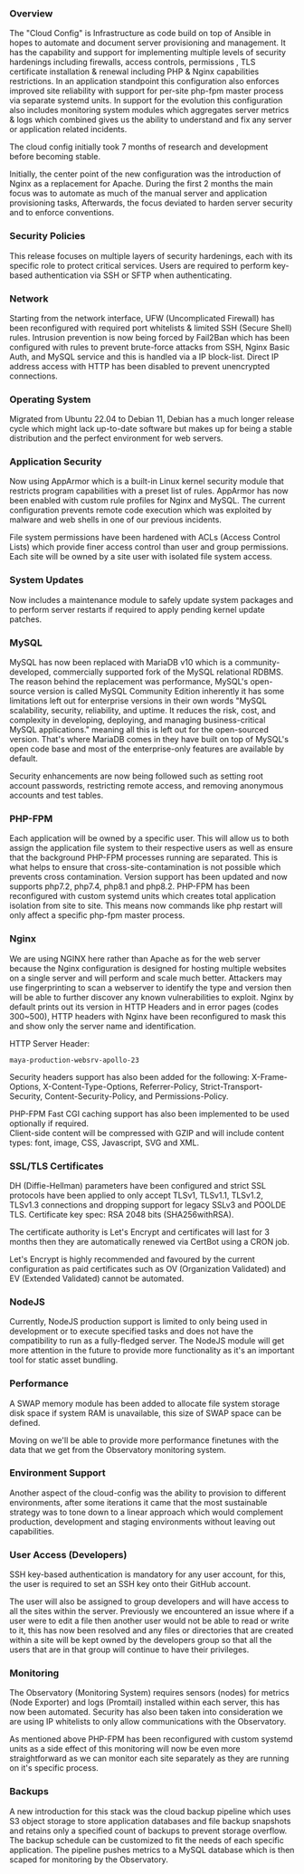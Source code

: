 ### Overview

The "Cloud Config" is Infrastructure as code build on top of Ansible in hopes to automate and document server provisioning and management. It has the capability and support for implementing multiple levels of security hardenings including firewalls, access controls, permissions , TLS certificate installation & renewal including PHP & Nginx capabilities restrictions. In an application standpoint this configuration also enforces improved site reliability with support for per-site php-fpm master process via separate systemd units. In support for the evolution this configuration also includes monitoring system modules which aggregates server metrics & logs which combined gives us the ability to understand and fix any server or application related incidents.

The cloud config initially took 7 months of research and development before becoming stable.

Initially, the center point of the new configuration was the introduction of Nginx as a replacement for Apache. During the first 2 months the main focus was to automate as much of the manual server and application provisioning tasks, Afterwards, the focus deviated to harden server security and to enforce conventions.
### Security Policies

This release focuses on multiple layers of security hardenings, each with its specific role to protect critical services. Users are required to perform key-based authentication via SSH or SFTP when authenticating.

### Network

Starting from the network interface, UFW (Uncomplicated Firewall) has been reconfigured with required port whitelists & limited SSH (Secure Shell) rules. Intrusion prevention is now being forced by Fail2Ban which has been configured with rules to prevent brute-force attacks from SSH, Nginx Basic Auth, and MySQL service and this is handled via a IP block-list. Direct IP address access with HTTP has been disabled to prevent unencrypted connections.

### Operating System

Migrated from Ubuntu 22.04 to Debian 11, Debian has a much longer release cycle which might lack up-to-date software but makes up for being a stable distribution and the perfect environment for web servers.

### Application Security

Now using AppArmor which is a built-in Linux kernel security module that restricts program capabilities with a preset list of rules. AppArmor has now been enabled with custom rule profiles for Nginx and MySQL. The current configuration prevents remote code execution which was exploited by malware and web shells in one of our previous incidents.

File system permissions have been hardened with ACLs (Access Control Lists) which provide finer access control than user and group permissions. Each site will be owned by a site user with isolated file system access.

### System Updates

Now includes a maintenance module to safely update system packages and to perform server restarts if required to apply pending kernel update patches.

### MySQL

MySQL has now been replaced with MariaDB v10 which is a community-developed, commercially supported fork of the MySQL relational RDBMS. The reason behind the replacement was performance, MySQL's open-source version is called MySQL Community Edition inherently it has some limitations left out for enterprise versions in their own words "MySQL scalability, security, reliability, and uptime. It reduces the risk, cost, and complexity in developing, deploying, and managing business-critical MySQL applications." meaning all this is left out for the open-sourced version. That's where MariaDB comes in they have built on top of MySQL's open code base and most of the enterprise-only features are available by default.

Security enhancements are now being followed such as setting root account passwords, restricting remote access, and removing anonymous accounts and test tables.

### PHP-FPM

Each application will be owned by a specific user. This will allow us to both assign the application file system to their respective users as well as ensure that the background PHP-FPM processes running are separated. This is what helps to ensure that cross-site-contamination is not possible which prevents cross contamination.
Version support has been updated and now supports php7.2, php7.4, php8.1 and php8.2. PHP-FPM has been reconfigured with custom systemd units which creates total application isolation from site to site. This means now commands like php restart will only affect a specific php-fpm master process.

### Nginx

We are using NGINX here rather than Apache as for the web server because the Nginx configuration is designed for hosting multiple websites on a single server and will perform and scale much better. Attackers may use fingerprinting to scan a webserver to identify the type and version then will be able to further discover any known vulnerabilities to exploit. Nginx by default prints out its version in HTTP Headers and in error pages (codes 300~500), HTTP headers with Nginx have been reconfigured to mask this and show only the server name and identification.

HTTP Server Header:

```
maya-production-websrv-apollo-23
```

Security headers support has also been added for the following: X-Frame-Options, X-Content-Type-Options, Referrer-Policy, Strict-Transport-Security, Content-Security-Policy, and Permissions-Policy.

PHP-FPM Fast CGI caching support has also been implemented to be used optionally if required.  
Client-side content will be compressed with GZIP and will include content types: font, image, CSS, Javascript, SVG and XML.

### SSL/TLS Certificates

DH (Diffie-Hellman) parameters have been configured and strict SSL protocols have been applied to only accept TLSv1, TLSv1.1, TLSv1.2, TLSv1.3 connections and dropping support for legacy SSLv3 and POOLDE TLS. Certificate key spec: RSA 2048 bits (SHA256withRSA).

The certificate authority is Let's Encrypt and certificates will last for 3 months then they are automatically renewed via CertBot using a CRON job.

Let's Encrypt is highly recommended and favoured by the current configuration as paid certificates such as OV (Organization Validated) and EV (Extended Validated) cannot be automated.

### NodeJS

Currently, NodeJS production support is limited to only being used in development or to execute specified tasks and does not have the compatibility to run as a fully-fledged server. The NodeJS module will get more attention in the future to provide more functionality as it's an important tool for static asset bundling.

### Performance

A SWAP memory module has been added to allocate file system storage disk space if system RAM is unavailable, this size of SWAP space can be defined.

Moving on we'll be able to provide more performance finetunes with the data that we get from the Observatory monitoring system.

### Environment Support

Another aspect of the cloud-config was the ability to provision to different environments, after some iterations it came that the most sustainable strategy was to tone down to a linear approach which would complement production, development and staging environments without leaving out capabilities.

### User Access (Developers)

SSH key-based authentication is mandatory for any user account, for this, the user is required to set an SSH key onto their GitHub account.

The user will also be assigned to group developers and will have access to all the sites within the server. Previously we encountered an issue where if a user were to edit a file then another user would not be able to read or write to it, this has now been resolved and any files or directories that are created within a site will be kept owned by the developers group so that all the users that are in that group will continue to have their privileges.

### Monitoring

The Observatory (Monitoring System) requires sensors (nodes) for metrics (Node Exporter) and logs (Promtail) installed within each server, this has now been automated. Security has also been taken into consideration we are using IP whitelists to only allow communications with the Observatory.

As mentioned above PHP-FPM has been reconfigured with custom systemd units as a side effect of this monitoring will now be even more straightforward as we can monitor each site separately as they are running on it's specific process.

### Backups

A new introduction for this stack was the cloud backup pipeline which uses S3 object storage to store application databases and file backup snapshots and retains only a specified count of backups to prevent storage overflow. The backup schedule can be customized to fit the needs of each specific application. The pipeline pushes metrics to a MySQL database which is then scaped for monitoring by the Observatory.